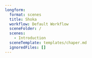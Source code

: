 ```yaml
---
longform:
  format: scenes
  title: Shoka
  workflow: Default Workflow
  sceneFolder: /
  scenes:
    - Introduction
  sceneTemplate: templates/chaper.md
  ignoredFiles: []
---
```

